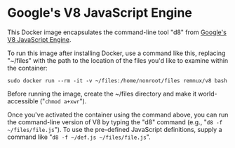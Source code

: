 # Google's V8 JavaScript Engine

This Docker image encapsulates the command-line tool "d8" from [Google's V8 JavaScript Engine][1].

To run this image after installing Docker, use a command like this, replacing "~/files" with the path to the location of the files you'd like to examine within the container:

    sudo docker run --rm -it -v ~/files:/home/nonroot/files remnux/v8 bash

Before running the image, create the  ~/files directory and make it world-accessible ("`chmod a+xwr`").

Once you've activated the container using the command above, you can run the command-line version of V8 by typing the "d8" command (e.g., "`d8 -f ~/files/file.js`"). To use the pre-defined JavaScript definitions, supply a command like "`d8 -f ~/def.js ~/files/file.js`".


  [1]: https://code.google.com/p/v8

